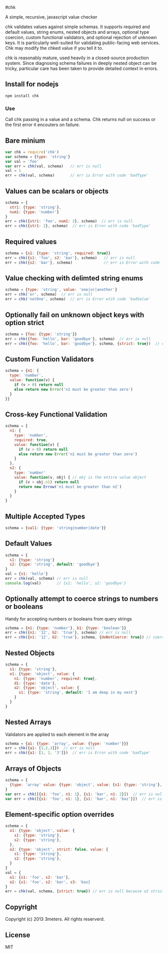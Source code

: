#chk

  A simple, recursive, javascript value checker

  chk validates values against simple schemas. It supports required and default values, string enums, nested objects and arrays, optional type coercion, custom functional validators, and optional rejection of unknown keys.  It is particularly well-suited for validating public-facing web services. Chk may modify the chked value if you tell it to.  
  
  chk is reasonably mature, used heavily in a closed-source production system. Since diagnosing schema failures in deeply nested object can be tricky, particular care has been taken to provide detailed context in errors.  
   
## Install for nodejs

```
npm install chk
```

### Use
Call chk passing in a value and a schema.  Chk returns null on success or the first error it encouters on failure.  

## Bare minium
```js
var chk = require('chk')
var schema = {type: 'string'}
var val = 'foo'
var err = chk(val, schema)   // err is null
val = 1
err = chk(val, schema)       // err is Error with code 'badType'
```
## Values can be scalars or objects 
```js
schema = {
  str1: {type: 'string'},
  num1: {type: 'number'}
}
err = chk({str1: 'foo', num1: 2}, schema)  // err is null
err = chk({str1: 2}, schema)  // err is Error with code 'badType'
```
## Required values
```js
schema = {s1: {type: 'string', required: true}}
err = chk({s1: 'foo', s2: 'bar'}, schema)   // err is null
err = chk({s2: 'bar'}, schema)              // err is Error with code 'missingParam'
```

## Value checking with delimted string enums
```js
schema = {type: 'string', value: 'one|or|another'}
err = chk('or', schema)  // err is null
err = chk('notOne', schema)  // err is Error wtih code 'badValue'
```

## Optionally fail on unknown object keys with option strict
```js
schema = {foo: {type: 'string'}}
err = chk({foo: 'hello', bar: 'goodbye'}, schema)  // err is null
err = chk({foo: 'hello', bar: 'goodbye'}, schema, {strict: true})  // err is Error with code 'badParam'
```

## Custom Function Validators
```js
schema = {n1: {
  type: 'number',
  value: function(v) {
    if (v > 0) return null
    else return new Error('n1 must be greater than zero')
  }
}}
```
## Cross-key Functional Validation
```js
schema = {
  n1: {
    type: 'number',
    required: true,
    value: function(v) {
      if (v > 0) return null
      else return new Error('n1 must be greater than zero')
    }
  },
  n2: {
    type: 'number'
    value: function(v, obj) { // obj is the entire value object
      if (v > obj.n1) return null
      return new Errow('n1 must be greater than n2')
    }
  }
}
```
## Multiple Accepted Types
```js
schema = {val1: {type: 'string|number|date'}}
```
## Default Values
```js
schema = {
  s1: {type: 'string'}
  s2: {type: 'string', default: 'goodbye'}
}
val = {s1: 'hello'}
err = chk(val, schema) // err is null
console.log(val)       // {s1: 'hello', s2: 'goodbye'}
```
## Optionally attempt to coerce strings to numbers or booleans
Handy for accepting numbers or booleans from query strings
```js
schema = {n1: {type: 'number'}, b1: {type: 'boolean'}}
err = chk({n1: '12', b2: 'true'}, schema) // err is null
err = chk({n1: '12', b2: 'true'}, schema, {doNotCoerce: true}) // coercion off, err is Error with code 'badType'
```
## Nested Objects
```js
schema = {
  s1: {type: 'string'},
  o1: {type: 'object', value: {
    n1: {type: 'number', required: true},
    d1: {type: 'date'},
    o2: {type: 'object', value: {
      s1: {type: 'string', default: 'I am deep in my nest'}
    }
  }
}
```
## Nested Arrays
Validators are applied to each element in the array
```js
schema = {a1: {type: 'array', value: {type: 'number'}}}
err = chk({a1: [1,2,3]})  // err is null
err = chk({a1: [1, 2, '3']})  // err is Error with code 'badType'
```
## Arrays of Objects 
```js
schema = {
  {type: 'array' value: {type: 'object', value: {s1: {type: 'string'}, n1: {type: 'number'}}}
}
var err = chk([{s1: 'foo', n1: 1}, {s1: 'bar', n1: 2}])  // err is null
var err = chk([{s1: 'foo', n1: 1}, {s1: 'bar', n1: 'baz'}])  // err is Error with code 'badType'
```
## Element-specific option overrides
```js
schema = {
  o1: {type: 'object', value: {
    s1: {type: 'string'},
    s2: {type: 'string'},
  },
  o2: {type: 'object', strict: false, value: {
    s1: {type: 'string'},
    s2: {type: 'string'},
  }
}
val = {
  o1: {s1: 'foo', s2: 'bar'},
  o2: {s1: 'foo', s2: 'bar', s3: 'baz}
}
err = chk(val, schema, {strict: true}) // err is null because o2 strict attribute overrode option
```
## Copyright
  Copyright (c) 2013 3meters.  All rights reserverd.

## License
  MIT
